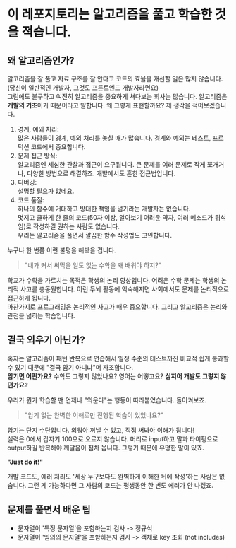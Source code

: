 # 이 레포지토리는 알고리즘을 풀고 학습한 것을 적습니다.

## 왜 알고리즘인가?

알고리즘을 잘 풀고 자료 구조를 잘 안다고 코드의 효율을 개선할 일은 많지 않습니다. (당신이 일반적인 개발자, 그것도 프론트엔드 개발자라면요)  
그럼에도 불구하고 여전히 알고리즘을 중요하게 쳐다보는 회사는 많습니다. 알고리즘은 **개발의 기초**이기 때문이라고 말합니다. 왜 그렇게 표현할까요? 제 생각을 적어보겠습니다.

1. 경계, 예외 처리:  
많은 사람들이 경계, 예외 처리를 놓칠 때가 많습니다. 경계와 예외는 테스트, 프로덕션 코드에서 중요합니다.
2. 문제 접근 방식:  
알고리즘엔 세심한 관찰과 접근이 요구됩니다. 큰 문제를 여러 문제로 작게 쪼개거나, 다양한 방법으로 해결하죠. 개발에서도 흔한 접근법입니다.
3. 디버깅:  
설명할 필요가 없네요.
4. 코드 품질:  
하나의 함수에 거대하고 방대한 책임을 넘기라는 개발자는 없습니다.  
멋지고 쿨하게 한 줄의 코드(50자 이상, 알아보기 어려운 약자, 여러 메소드가 뒤섞임)로 작성하길 권하는 사람도 없습니다.  
우리는 알고리즘을 풀면서 깔끔한 함수 작성법도 고민합니다.

누구나 한 번쯤 이런 불평을 해봤을 겁니다.

> "내가 커서 써먹을 일도 없는 수학을 왜 배워야 하지?"  

학교가 수학을 가르치는 목적은 학생의 논리 향상입니다. 어려운 수학 문제는 학생의 논리적 사고를 총동원합니다. 이런 두뇌 활동에 익숙해지면 사회에서도 문제를 논리적으로 접근하게 됩니다.  
마찬가지로 프로그래밍은 논리적인 사고가 매우 중요합니다. 그리고 알고리즘은 논리와 관점을 넓히는 학습입니다. 

## 결국 외우기 아닌가?

혹자는 알고리즘이 패턴 반복으로 연습해서 일정 수준의 테스트까진 비교적 쉽게 통과할 수 있기 때문에 "결국 암기 아니냐"며 자조합니다.  
**암기면 어떤가요?** 수학도 그렇지 않았나요? 영어는 어떻고요? **심지어 개발도 그렇지 않던가요?**  

우리가 뭔가 학습할 땐 언제나 "외운다"는 행동이 따라붙었습니다. 돌이켜보죠.  
> "암기 없는 완벽한 이해로만 진행된 학습이 있었나요?"  

암기는 단지 수단입니다. 외워야 꺼낼 수 있고, 직접 써봐야 이해가 됩니다!  
실력은 0에서 갑자기 100으로 오르지 않습니다. 머리로 input하고 말과 타이핑으로 output하길 반복해야 깨달음이 점차 옵니다. 그렇기 때문에 유명한 말이 있죠. 
<p><strong>"Just do it!"</strong></p> 
개발 코드도, 에러 처리도 '세상 누구보다도 완벽하게 이해한 뒤에 작성'하는 사람은 없습니다. 그런 게 가능하다면 그 사람의 코드는 평생동안 한 번도 에러가 안 나겠죠.  

## 문제를 풀면서 배운 팁

- 문자열이 '특정 문자열'을 포함하는지 검사 -> 정규식
- 문자열이 '임의의 문자열'을 포함하는지 검사 -> 객체로 key 조회 (not includes)
